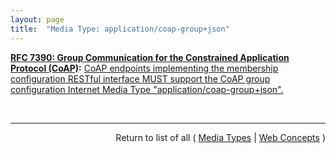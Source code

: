 ```yaml
---
layout: page
title:  "Media Type: application/coap-group+json"
---
```


**[RFC 7390: Group Communication for the Constrained Application Protocol (CoAP)](/specs/IETF/RFC/7390 "The Constrained Application Protocol (CoAP) is a specialized web transfer protocol for constrained devices and constrained networks. It is anticipated that constrained devices will often naturally operate in groups (e.g., in a building automation scenario, all lights in a given room may need to be switched on/off as a group). This specification defines how CoAP should be used in a group communication context.  An approach for using CoAP on top of IP multicast is detailed based on existing CoAP functionality as well as new features introduced in this specification.  Also, various use cases and corresponding protocol flows are provided to illustrate important concepts.  Finally, guidance is provided for deployment in various network topologies."):** [CoAP endpoints implementing the membership configuration RESTful interface MUST support the CoAP group configuration Internet Media Type "application/coap-group+json".](http://tools.ietf.org/html/rfc7390#section-2.6.2.1 "Read documentation for Media Type &#34;application/coap-group+json&#34;")

<br/>
<hr/>

<p style="text-align: right">Return to list of all ( <a href="../media-types">Media Types</a> | <a href="../">Web Concepts</a> )</p>